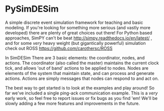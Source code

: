 # PySimDESim
A simple discrete event simulation framework for teaching and basic modeling. If you're looking for
something more serious (and vastly more developed) there are plenty of great choices out there! For
Python based approaches, SimPY can't be beat http://simpy.readthedocs.io/en/latest/ , and for some *very* heavy weight
(but gigantically powerful) simulation check out ROSS https://github.com/carothersc/ROSS

In SimDESim There are 3 basic elements: the  coordinator, nodes, and actions. The coordinator
(also called the master) maintains the current clock tick, and allows 'out of band' actions to be
applied to nodes. Nodes are elements of the system that maintain state, and can process and generate
actions. Actions are simply messages that nodes can respond to and act on.

The best way to get started is to look at the examples and play around! So far we've included a single
ping-ack communication example. This is a *very* early work, so feel free to report issues or fix bugs
as you find 'em! We'll be slowly adding a few more features and improvements in the future.



